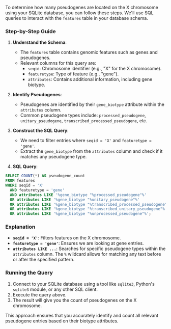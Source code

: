 To determine how many pseudogenes are located on the X chromosome using your SQLite database, you can follow these steps. We'll use SQL queries to interact with the `features` table in your database schema.

### Step-by-Step Guide

1. **Understand the Schema**: 
   - The `features` table contains genomic features such as genes and pseudogenes.
   - Relevant columns for this query are:
     - `seqid`: Chromosome identifier (e.g., "X" for the X chromosome).
     - `featuretype`: Type of feature (e.g., "gene").
     - `attributes`: Contains additional information, including gene biotype.

2. **Identify Pseudogenes**:
   - Pseudogenes are identified by their `gene_biotype` attribute within the `attributes` column.
   - Common pseudogene types include: `processed_pseudogene`, `unitary_pseudogene`, `transcribed_processed_pseudogene`, etc.

3. **Construct the SQL Query**:
   - We need to filter entries where `seqid = 'X'` and `featuretype = 'gene'`.
   - Extract the `gene_biotype` from the `attributes` column and check if it matches any pseudogene type.

4. **SQL Query**:

```sql
SELECT COUNT(*) AS pseudogene_count
FROM features
WHERE seqid = 'X'
  AND featuretype = 'gene'
  AND attributes LIKE '%gene_biotype "%processed_pseudogene"%'
  OR attributes LIKE '%gene_biotype "%unitary_pseudogene"%'
  OR attributes LIKE '%gene_biotype "%transcribed_processed_pseudogene"%'
  OR attributes LIKE '%gene_biotype "%transcribed_unitary_pseudogene"%'
  OR attributes LIKE '%gene_biotype "%unprocessed_pseudogene"%';
```

### Explanation

- **`seqid = 'X'`**: Filters features on the X chromosome.
- **`featuretype = 'gene'`**: Ensures we are looking at gene entries.
- **`attributes LIKE ...`**: Searches for specific pseudogene types within the `attributes` column. The `%` wildcard allows for matching any text before or after the specified pattern.

### Running the Query

1. Connect to your SQLite database using a tool like `sqlite3`, Python's `sqlite3` module, or any other SQL client.
2. Execute the query above.
3. The result will give you the count of pseudogenes on the X chromosome.

This approach ensures that you accurately identify and count all relevant pseudogene entries based on their biotype attributes.